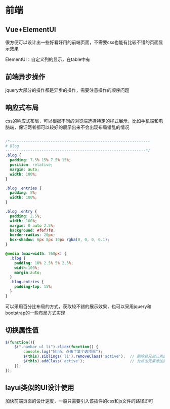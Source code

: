 # 前端

## Vue+ElementUI

很方便可以设计出一些好看好用的前端页面，不需要css也能有比较不错的页面显示效果

ElementUI：自定义列的显示，在table中有



## 前端异步操作

jquery大部分的操作都是异步的操作，需要注意操作的顺序问题



## 响应式布局



css的响应式布局，可以根据不同的浏览端选择特定的样式展示，比如手机端和电脑端，保证两者都可以较好的展示出来不会出现布局错乱的情况

```css

/*--------------------------------------------------------------
# Blog
--------------------------------------------------------------*/
.blog {
  padding: 7.5% 15% 7.5% 15%;
  position: relative;
  margin: auto;
  width: 100%;
}

.blog .entries {
  padding: 5%;
  width: 100%;
}

.blog .entry {
  padding: 2.5%;
  width: 100%;
  margin: 0 auto 2.5%;
  background: #f6f7f8;
  border-radius: 20px;
  box-shadow: 6px 8px 10px rgba(0, 0, 0, 0.1);
}

@media (max-width: 768px) {
  .blog {
    padding: 10% 2.5% 5% 2.5%;
    width:100%;
    margin:auto;
  }
  .blog.entries {
    padding-top: 15%;
  }
}
```

可以采用百分比布局的方式，获取较不错的展示效果，也可以采用jquery和bootstrap的一些布局方式实现



## 切换属性值

```js
$(function(){
    $(".navbar ul li").click(function() {
        console.log("hhhh，点击了某个选项框");
        $(this).siblings('li').removeClass('active');  // 删除其兄弟元素的样式
        $(this).addClass('active');                    // 为点击元素添加类名
    });
});
```



## layui类似的UI设计使用

加快前端页面的设计速度，一般只需要引入该插件的css和js文件的路径即可
